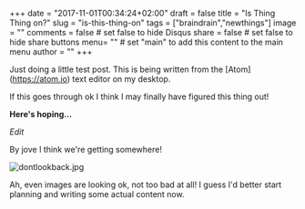 +++
date = "2017-11-01T00:34:24+02:00"
draft = false
title = "Is Thing Thing on?"
slug = "is-this-thing-on"
tags = ["braindrain","newthings"]
image = ""
comments = false	# set false to hide Disqus
share = false	# set false to hide share buttons
menu= ""		# set "main" to add this content to the main menu
author = ""
+++

Just doing a little test post.  This is being written from the [Atom] (https://atom.io) text editor on my desktop.

If this goes through ok I think I may finally have figured this thing out!

**Here's hoping...**

*Edit*

By jove I think we're getting somewhere!

![dontlookback.jpg](/images/dontlookback.jpg)

Ah, even images are looking ok, not too bad at all!  I guess I'd better start planning and writing some actual content now.
